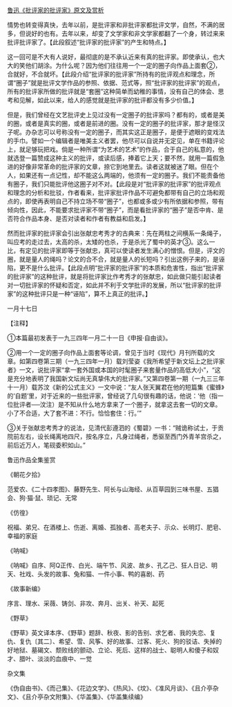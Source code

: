 [鲁迅《批评家的批评家》原文及赏析](https://www.vrrw.net/wx/8346.html)

情势也转变得真快，去年以前，是批评家和非批评家都批评文学，自然，不满的居多，但说好的也有。去年以来，却变了文学家和非文学家都翻了一个身，转过来来批评批评家了。【此段叙述“批评家的批评家”的产生和特点。】

这一回可是不大有人说好，最彻底的是不承认近来有真的批评家。即使承认，也大大的笑他们胡涂。为什么呢？因为他们往往用一个一定的圈子向作品上面套②，合就好，不合就坏。【此段介绍“批评家的批评家”所持有的批评观点和理念，所谓“圈子”就是批评文学作品的参照、依据、范式等，照“批评家的批评家”的观点，所有的批评家所做的批评就是“套圈”这种简单而幼稚的事情，没有自己的体会、思考和见解，如此以来，给人的感觉就是批评家的批评都没有多少价值。】



但是，我们曾经在文艺批评史上见过没有一定圈子的批评家吗？都有的，或者是美的圈，或者是真实的圈，或者是前进的圈。没有一定的圈子的批评家，那才是怪汉子呢。办杂志可以号称没有一定的圈子，而其实这正是圈子，是便于遮眼的变戏法的手巾。譬如一个编辑者是唯美主义者罢，他尽可以自说并无定见，单在书籍评论上，就足够玩把戏。倘是一种所谓“为艺术的艺术”的作品，合于自己的私意的，他就选登一篇赞成这种主义的批评，或读后感，捧着它上天；要不然，就用一篇假急进的好像非常革命的批评家的文章，捺它到地里去。读者这就被迷了眼。但在个人，如果还有一点记性，却不能这么两端的，他须有一定的圈子。我们不能责备他有圈子，我们只能批评他这圈子对不对。【此段是对“批评家的批评家”的批评观点和理念的分析和批驳，作者看来，批评家批评作品不可避免都带有自己的立场和观点的，即使再表明自己不持立场不带“圈子”，也都或多或少有所依据和参照，带有倾向性，因此，不能要求批评家不带“圈子”，而是看批评家的“圈子”是否中肯、是否符合作品本身、是否对读者和作者有教益和启发。】

然而批评家的批评家会引出张献忠考秀才的古典来：先在两柱之间横系一条绳子，叫应考的走过去，太高的杀，太矮的也杀，于是杀光了蜀中的英才③。这么一比，有定见的批评家即等于张献忠，真可以使读者发生满心的憎恨。但是，评文的圈，就是量人的绳吗？论文的合不合，就是量人的长短吗？引出这例子来的，是诬陷，更不是什么批评。【此段点明“批评家的批评家”的本质和危害性，指出“批评家的批评家”的这种批评，就是将批评家比作考秀才的张献忠，如此做只能引起读者对一切批评家的怀疑和否定，如此并不利于文学批评的发展，所以“批评家的批评家”的这种批评只是一种“诬陷”，算不上真正的批评。】

一月十七日





【注释】

①本篇最初发表于一九三四年一月二十一日《申报·自由谈》。

②用一个一定的圈子向作品上面套等论调，曾见于当时《现代》月刊所载的文章。如第四卷第三期（一九三四年一月）载刘莹姿《我所希望于新文坛上之批评家者》一文，说批评家“拿一套外国或本国的时髦圈子来套量作品的高低大小”，“这是充分地表明了我国新文坛尚无真挚伟大的批评家。”又第四卷第一期（一九三三年十一月）载苏汶《新的公式主义》一文中说：“友人张天翼君在他的短篇集《蜜蜂》的‘自题’里，对于近来的一些批评家，曾经说了几句很有趣的话，他说：‘他（指一位批评者──汶注）是不知从什么地方拿来了一个圈子，就拿这去套一切的文章。小了不合适，大了套不进：不行。恰恰套住：行。’”

③关于张献忠考秀才的说法，见清代彭遵泗的《蜀碧》一书：“贼诡称试士，于贡院前左右，设长绳离地四尺，按名序立，凡身过绳者，悉驱至西门外青羊宫杀之，前后近万人，笔砚委积如山。”

鲁迅作品全集鉴赏

《朝花夕拾》

范爱农、《二十四孝图》、藤野先生、阿长与山海经、从百草园到三味书屋、五猖会、狗·猫·鼠、琐记、无常

《仿徨》

祝福、弟兄、在酒楼上、伤逝、离婚、孤独者、高老夫子、示众、长明灯、肥皂、幸福的家庭

《呐喊》

《呐喊》自序、阿Q正传、白光、端午节、风波、故乡、孔乙己、狂人日记、明天、社戏、头发的故事、兔和猫、一件小事、鸭的喜剧、药

《故事新编》

序言、理水、采薇、铸剑、非攻、奔月、出关、补天、起死

《野草》

《野草》英文译本序、《野草》题辞、秋夜、影的告别、求乞者、我的失恋、复仇、复仇〔其二〕、希望、雪、风筝、好的故事、过客、死火、狗的驳诘、失掉的好地狱、墓碣文、颓败线的颤动、立论、死后、这样的战士、聪明人和傻子和奴才、腊叶、淡淡的血痕中、一觉

杂文集

《伪自由书》、《而己集》、《花边文学》、《热风》、《坟》、《准风月谈》、《且介亭杂文》、《且介亭杂文附集》、《华盖集》、《华盖集续编》

